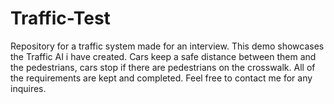 # Traffic-Test
Repository for a traffic system made for an interview.
This demo showcases the Traffic AI i have created. Cars keep a safe distance between them and the pedestrians, cars stop if there are pedestrians on the crosswalk. All of the requirements are kept and completed. Feel free to contact me for any inquires.
